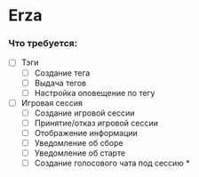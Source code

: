 # Erza

### Что требуется:
- [ ] Тэги
  - [ ] Создание тега
  - [ ] Выдача тегов
  - [ ] Настройка оповещение по тегу
- [ ] Игровая сессия
  - [ ] Создание игровой сессии
  - [ ] Принятие/отказ игровой сессии
  - [ ] Отображение информации
  - [ ] Уведомление об сборе
  - [ ] Уведомление об старте
  - [ ] Создание голосового чата под сессию *
